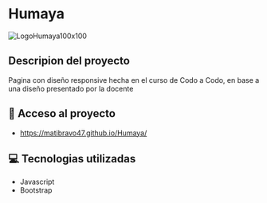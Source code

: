 # Humaya


![LogoHumaya100x100](https://user-images.githubusercontent.com/99216042/203189102-2858ea87-e828-492a-935f-2069b2cd2d72.png)

## Descripion del proyecto 

<p>Pagina con diseño responsive hecha en el curso de Codo a Codo, en base a una diseño presentado por la docente</p>

## 📁 Acceso al proyecto

- https://matibravo47.github.io/Humaya/

## :computer: Tecnologias utilizadas

- Javascript
- Bootstrap
